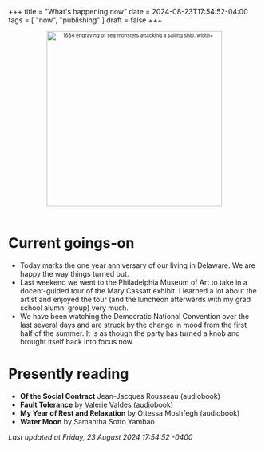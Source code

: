 +++
title = "What's happening now"
date = 2024-08-23T17:54:52-04:00
tags = [
    "now",
    "publishing"
]
draft = false
+++
<div align="center" style="font-size:x-small"><img src="https://milkfish08.s3.amazonaws.com/photo/blog/abovethefold/1684-untitled-engraving-of-sea-monsters-attacking-a-sailing-vessel-49fa31.jpg" alt="1684 engraving of sea monsters attacking a sailing ship. width="512" height="351" title="Sea monsters attacking a sailing ship" /></div><br clear="all" />

# Current goings-on

* Today marks the one year anniversary of our living in Delaware.
We are happy the way things turned out.
* Last weekend we went to the Philadelphia Museum of Art to take in a docent-guided tour of the Mary Cassatt exhibit.
I learned a lot about the artist and enjoyed the tour (and the luncheon afterwards with my grad school alumni group) very much.
* We have been watching the Democratic National Convention over the last several days and are struck by the change in mood from the first half of the summer.
It is as though the party has turned a knob and brought itself back into focus now.

# Presently reading

* __Of the Social Contract__ Jean-Jacques Rousseau (audiobook)
* __Fault Tolerance__ by Valerie Valdes (audiobook)
* __My Year of Rest and Relaxation__ by Ottessa Moshfegh (audiobook)
* __Water Moon__ by Samantha Sotto Yambao

*Last updated at Friday, 23 August 2024 17:54:52 -0400*
